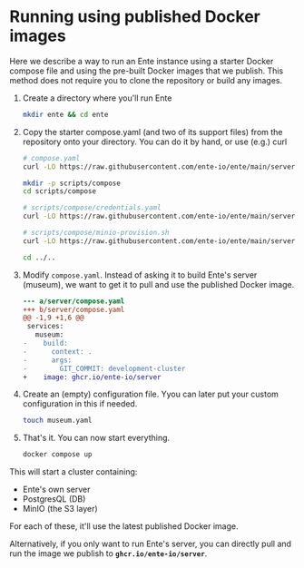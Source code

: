 # Running using published Docker images

Here we describe a way to run an Ente instance using a starter Docker compose
file and using the pre-built Docker images that we publish. This method does not
require you to clone the repository or build any images.

1. Create a directory where you'll run Ente

    ```sh
    mkdir ente && cd ente
    ```

2. Copy the starter compose.yaml (and two of its support files) from the
   repository onto your directory. You can do it by hand, or use (e.g.) curl

    ```sh
    # compose.yaml
    curl -LO https://raw.githubusercontent.com/ente-io/ente/main/server/compose.yaml

    mkdir -p scripts/compose
    cd scripts/compose

    # scripts/compose/credentials.yaml
    curl -LO https://raw.githubusercontent.com/ente-io/ente/main/server/scripts/compose/credentials.yaml

    # scripts/compose/minio-provision.sh
    curl -LO https://raw.githubusercontent.com/ente-io/ente/main/server/scripts/compose/minio-provision.sh

    cd ../..
    ```

3. Modify `compose.yaml`. Instead of asking it to build Ente's server (museum),
   we want to get it to pull and use the published Docker image.

    ```diff
    --- a/server/compose.yaml
    +++ b/server/compose.yaml
    @@ -1,9 +1,6 @@
     services:
       museum:
    -    build:
    -      context: .
    -      args:
    -        GIT_COMMIT: development-cluster
    +    image: ghcr.io/ente-io/server
    ```

4. Create an (empty) configuration file. Yyou can later put your custom
   configuration in this if needed.

   ```sh
   touch museum.yaml
   ```

4. That's it. You can now start everything.

   ```sh
   docker compose up
   ```

This will start a cluster containing:

* Ente's own server
* PostgresQL (DB)
* MinIO (the S3 layer)

For each of these, it'll use the latest published Docker image.

Alternatively, if you only want to run Ente's server, you can directly pull and
run the image we publish to **`ghcr.io/ente-io/server`**.
